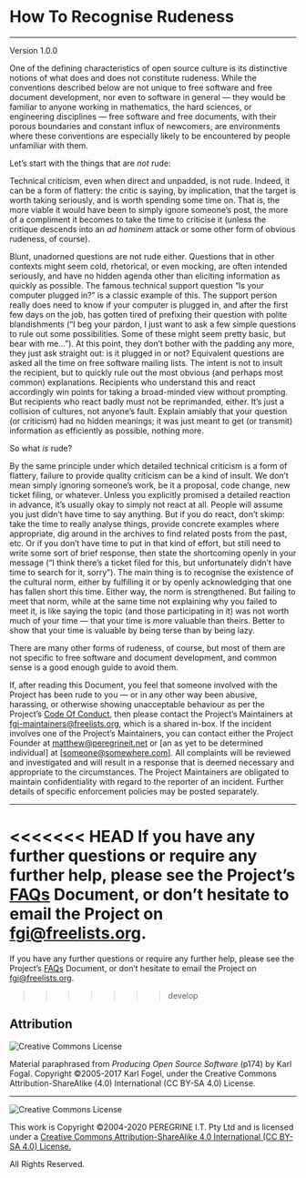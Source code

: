 # How To Recognise Rudeness

---

Version 1.0.0

One of the defining characteristics of open source culture is its distinctive notions of what does and does not constitute rudeness. While the conventions described below are not unique to free software and free document development, nor even to software in general — they would be familiar to anyone working in mathematics, the hard sciences, or engineering disciplines — free software and free documents, with their porous boundaries and constant influx of newcomers, are environments where these conventions are especially likely to be encountered by people unfamiliar with them.

Let&rsquo;s start with the things that are *not* rude:

Technical criticism, even when direct and unpadded, is not rude. Indeed, it can be a form of flattery: the critic is saying, by implication, that the target is worth taking seriously, and is worth spending some time on. That is, the more viable it would have been to simply ignore someone&rsquo;s post, the more of a compliment it becomes to take the time to criticise it (unless the critique descends into an *ad hominem* attack or some other form of obvious rudeness, of course).

Blunt, unadorned questions are not rude either. Questions that in other contexts might seem cold, rhetorical, or even mocking, are often intended seriously, and have no hidden agenda other than eliciting information as quickly as possible. The famous technical support question &ldquo;Is your computer plugged in?&rdquo; is a classic example of this. The support person really does need to know if your computer is plugged in, and after the first few days on the job, has gotten tired of prefixing their question with polite blandishments (&ldquo;I beg your pardon, I just want to ask a few simple questions to rule out some possibilities. Some of these might seem pretty basic, but bear with me&hellip;&rdquo;). At this point, they don&rsquo;t bother with the padding any more, they just ask straight out: is it plugged in or not? Equivalent questions are asked all the time on free software mailing lists. The intent is not to insult the recipient, but to quickly rule out the most obvious (and perhaps most common) explanations. Recipients who understand this and react accordingly win points for taking a broad-minded view without prompting. But recipients who react badly must not be reprimanded, either. It&rsquo;s just a collision of cultures, not anyone&rsquo;s fault. Explain amiably that your question (or criticism) had no hidden meanings; it was just meant to get (or transmit) information as efficiently as possible, nothing more.

So what *is* rude?

By the same principle under which detailed technical criticism is a form of flattery, failure to provide quality criticism can be a kind of insult. We don&rsquo;t mean simply ignoring someone&rsquo;s work, be it a proposal, code change, new ticket filing, or whatever. Unless you explicitly promised a detailed reaction in advance, it&rsquo;s usually okay to simply not react at all. People will assume you just didn&rsquo;t have time to say anything. But if you do react, don&rsquo;t skimp: take the time to really analyse things, provide concrete examples where appropriate, dig around in the archives to find related posts from the past, etc. Or if you don&rsquo;t have time to put in that kind of effort, but still need to write some sort of brief response, then state the shortcoming openly in your message (&ldquo;I think there&rsquo;s a ticket filed for this, but unfortunately didn&rsquo;t have time to search for it, sorry&rdquo;). The main thing is to recognise the existence of the cultural norm, either by fulfilling it or by openly acknowledging that one has fallen short this time. Either way, the norm is strengthened. But failing to meet that norm, while at the same time not explaining why you failed to meet it, is like saying the topic (and those participating in it) was not worth much of your time — that your time is more valuable than theirs. Better to show that your time is valuable by being terse than by being lazy.


There are many other forms of rudeness, of course, but most of them are not specific to free software and document development, and common sense is a good enough guide to avoid them.

If, after reading this Document, you feel that someone involved with the Project has been rude to you &mdash; or in any other way been abusive, harassing, or otherwise showing unacceptable behaviour as per the Project&rsquo;s [Code Of Conduct](), then please contact the Project&rsquo;s Maintainers at <fgi-maintainers@freelists.org>, which is a shared in-box. If the incident involves one of the Project&rsquo;s Maintainers, you can contact either the Project Founder at <matthew@peregrineit.net> or [an as yet to be determined individual] at [someone@somewhere.com]. All complaints will be reviewed and investigated and will result in a response that is deemed necessary and appropriate to the circumstances. The Project Maintainers are obligated to maintain confidentiality with regard to the reporter of an incident. Further details of specific enforcement policies may be posted separately.

---

<<<<<<< HEAD
If you have any further questions or require any further help, please see the Project&rsquo;s [FAQs](FAQs.md) Document, or don&rsquo;t hesitate to email the Project on <fgi@freelists.org>.
=======
If you have any further questions or require any further help, please see the Project&rsquo;s [FAQs](https://github.com/Dulux-Oz/FGI/tree/master/Project_Documentation/FAQs.md) Document, or don&rsquo;t hesitate to email the Project on <fgi@freelists.org>.
>>>>>>> develop

## Attribution

![Creative Commons License](https://i.creativecommons.org/l/by-sa/4.0/88x31.png "Creative Commons License")

Material paraphrased from *Producing Open Source Software* (p174) by Karl Fogal. Copyright &copy;2005-2017 Karl Fogel, under the Creative Commons Attribution-ShareAlike (4.0) International (CC BY-SA 4.0) License.

---

![Creative Commons License](https://i.creativecommons.org/l/by-sa/4.0/88x31.png "Creative Commons License")

This work is Copyright &copy;2004-2020 PEREGRINE I.T. Pty Ltd and is licensed under a [Creative Commons Attribution-ShareAlike 4.0 International (CC BY-SA 4.0) License.](https://creativecommons.org/licenses/by-sa/4.0/)

All Rights Reserved.
